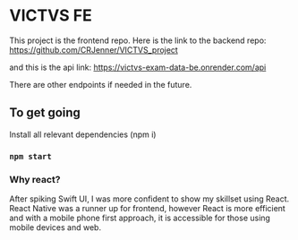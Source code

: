 # VICTVS FE

This project is the frontend repo. Here is the link to the backend repo:
https://github.com/CRJenner/VICTVS_project

and this is the api link:
https://victvs-exam-data-be.onrender.com/api

There are other endpoints if needed in the future.


## To get going
Install all relevant dependencies (npm i)
### `npm start`


### Why react?

After spiking Swift UI, I was more confident to show my skillset using React. React Native was a runner up for frontend, however React is more efficient and with a mobile phone first approach, it is accessible for those using mobile devices and web.

